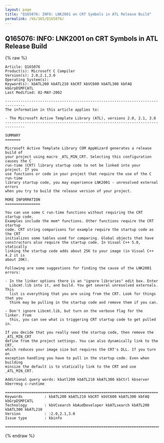 ```yaml
---
layout: page
title: "Q165076: INFO: LNK2001 on CRT Symbols in ATL Release Build"
permalink: /kb/165/Q165076/
---
```


## Q165076: INFO: LNK2001 on CRT Symbols in ATL Release Build

{% raw %}

	Article: Q165076
	Product(s): Microsoft C Compiler
	Version(s): 2.0,2.1,3.0
	Operating System(s): 
	Keyword(s): kbATL200 kbATL210 kbCRT kbVC600 kbATL300 kbFAQ kbGrpDSMFCATL
	Last Modified: 02-MAY-2002
	
	-------------------------------------------------------------------------------
	The information in this article applies to:
	
	- The Microsoft Active Template Library (ATL), versions 2.0, 2.1, 3.0 
	-------------------------------------------------------------------------------
	
	SUMMARY
	=======
	
	Microsoft Active Template Library COM AppWizard generates a release build of
	your project using macro _ATL_MIN_CRT. Selecting this configuration causes the C
	run-time (CRT) library startup code to not be linked into your project. If you
	use functions or code in your project that require the use of the C run-time
	library startup code, you may experience LNK2001 - unresolved external errors
	when you try to build the release version of your project.
	
	MORE INFORMATION
	================
	
	You can use some C run-time functions without requiring the CRT startup code.
	Examples include the mem* functions. Other functions require the CRT startup
	code. CRT string comparisons for example require the startup code as the CRT
	initializes some tables used for comparing. Global objects that have
	constructors also require the startup code. In Visual C++ 5.0, statically
	linking the startup code adds about 25K to your image (in Visual C++ 4.2 it is
	about 20K).
	
	Following are some suggestions for finding the cause of the LNK2001 errors:
	
	- In the linker options there is an "ignore libraries" edit box. Enter
	  Libcmt.lib into it, and build. You get several unresolved externals. This
	  list is everything that you are using from the CRT. Look for things that you
	  think may be pulling in the startup code and remove them if you can.
	
	- Don't ignore Libcmt.lib, but turn on the verbose flag for the linker. From
	  this, you can see what is triggering CRT startup code to get pulled in.
	
	If you decide that you really need the startup code, then remove the _ATL_MIN_CRT
	define from the project settings. You can also dynamically link to the CRT,
	which reduces your image size but requires the CRT's DLL. If you turn on
	exception handling you have to pull in the startup code. Even when building
	minsize the default is to statically link to the CRT and use _ATL_MIN_CRT.
	
	Additional query words: kbatl200 kbATL210 kbATL300 kbCtrl kbserver kberrmsg c-runtime
	
	======================================================================
	Keywords          : kbATL200 kbATL210 kbCRT kbVC600 kbATL300 kbFAQ kbGrpDSMFCATL 
	Technology        : kbVCsearch kbAudDeveloper kbATLsearch kbATL200 kbATL300 kbATL210
	Version           : :2.0,2.1,3.0
	Issue type        : kbinfo
	
	=============================================================================
	

{% endraw %}
